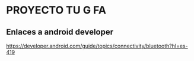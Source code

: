 PROYECTO TU G FA
================

Enlaces a android developer
---------------------------



https://developer.android.com/guide/topics/connectivity/bluetooth?hl=es-419



